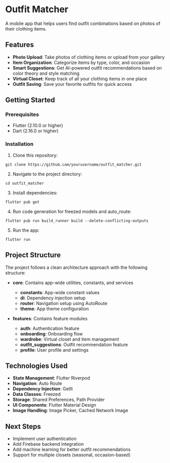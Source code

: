 # Outfit Matcher

A mobile app that helps users find outfit combinations based on photos of their clothing items.

## Features

- **Photo Upload**: Take photos of clothing items or upload from your gallery
- **Item Organization**: Categorize items by type, color, and occasion
- **Smart Suggestions**: Get AI-powered outfit recommendations based on color theory and style matching
- **Virtual Closet**: Keep track of all your clothing items in one place
- **Outfit Saving**: Save your favorite outfits for quick access

## Getting Started

### Prerequisites

- Flutter (2.10.0 or higher)
- Dart (2.16.0 or higher)

### Installation

1. Clone this repository:
```
git clone https://github.com/yourusername/outfit_matcher.git
```

2. Navigate to the project directory:
```
cd outfit_matcher
```

3. Install dependencies:
```
flutter pub get
```

4. Run code generation for freezed models and auto_route:
```
flutter pub run build_runner build --delete-conflicting-outputs
```

5. Run the app:
```
flutter run
```

## Project Structure

The project follows a clean architecture approach with the following structure:

- **core**: Contains app-wide utilities, constants, and services
  - **constants**: App-wide constant values
  - **di**: Dependency injection setup
  - **router**: Navigation setup using AutoRoute
  - **theme**: App theme configuration

- **features**: Contains feature modules
  - **auth**: Authentication feature
  - **onboarding**: Onboarding flow
  - **wardrobe**: Virtual closet and item management
  - **outfit_suggestions**: Outfit recommendation feature
  - **profile**: User profile and settings

## Technologies Used

- **State Management**: Flutter Riverpod
- **Navigation**: Auto Route
- **Dependency Injection**: GetIt
- **Data Classes**: Freezed
- **Storage**: Shared Preferences, Path Provider
- **UI Components**: Flutter Material Design
- **Image Handling**: Image Picker, Cached Network Image

## Next Steps

- Implement user authentication
- Add Firebase backend integration
- Add machine learning for better outfit recommendations
- Support for multiple closets (seasonal, occasion-based)
